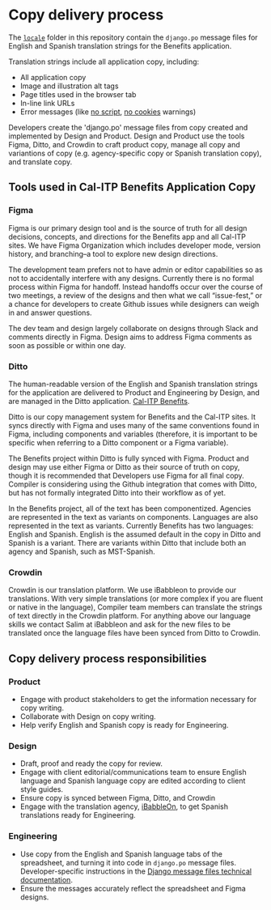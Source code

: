 # Copy delivery process

The [`locale`](https://github.com/cal-itp/benefits/tree/main/benefits/locale) folder in this repository contain the `django.po` message files for English and Spanish translation strings for the Benefits application.

Translation strings include all application copy, including:

- All application copy
- Image and illustration alt tags
- Page titles used in the browser tab
- In-line link URLs
- Error messages (like [no script](https://github.com/cal-itp/benefits/blob/main/benefits/core/templates/core/includes/noscript.html), [no cookies](https://github.com/cal-itp/benefits/blob/main/benefits/core/templates/core/includes/nocookies.html) warnings)

Developers create the 'django.po' message files from copy created and implemented by Design and Product. Design and Product use the tools Figma, Ditto, and Crowdin to craft product copy, manage all copy and variantions of copy (e.g. agency-specific copy or Spanish translation copy), and translate copy. 

## Tools used in Cal-ITP Benefits Application Copy
### Figma
Figma is our primary design tool and is the source of truth for all design decisions, concepts, and directions for the Benefits app and all Cal-ITP sites. We have Figma Organization which includes developer mode, version history, and branching–a tool to explore new design directions. 

The development team prefers not to have admin or editor capabilities so as not to accidentally interfere with any designs. Currently there is no formal process within Figma for handoff. Instead handoffs occur over the course of two meetings, a review of the designs and then what we call “issue-fest,” or a chance for developers to create Github issues while designers can weigh in and answer questions. 

The dev team and design largely collaborate on designs through Slack and comments directly in Figma. Design aims to address Figma comments as soon as possible or within one day. 

### Ditto
The human-readable version of the English and Spanish translation strings for the application are delivered to Product and Engineering by Design, and are managed in the Ditto application. [Cal-ITP Benefits](https://app.dittowords.com/projects/65e119db3f806ee92198378a/page/5766:22626).

Ditto is our copy management system for Benefits and the Cal-ITP sites. It syncs directly with Figma and uses many of the same conventions found in Figma, including components and variables (therefore, it is important to be specific when referring to a Ditto component or a Figma variable). 

The Benefits project within Ditto is fully synced with Figma. Product and design may use either Figma or Ditto as their source of truth on copy, though it is recommended that Developers use Figma for all final copy. Compiler is considering using the Github integration that comes with Ditto, but has not formally integrated Ditto into their workflow as of yet. 

In the Benefits project, all of the text has been componentized. Agencies are represented in the text as variants on components. Languages are also represented in the text as variants. Currently Benefits has two languages: English and Spanish. English is the assumed default in the copy in Ditto and Spanish is a variant. There are variants within Ditto that include both an agency and Spanish, such as MST-Spanish.  

### Crowdin
Crowdin is our translation platform. We use iBabbleon to provide our translations. With very simple translations (or more complex if you are fluent or native in the language), Compiler team members can translate the strings of text directly in the Crowdin platform. For anything above our language skills we contact Salim at iBabbleon and ask for the new files to be translated once the language files have been synced from Ditto to Crowdin. 

## Copy delivery process responsibilities

### Product

- Engage with product stakeholders to get the information necessary for copy writing.
- Collaborate with Design on copy writing. 
- Help verify English and Spanish copy is ready for Engineering.

### Design

- Draft, proof and ready the copy for review.
- Engage with client editorial/communications team to ensure English language and Spanish language copy are edited according to client style guides.
- Ensure copy is synced between Figma, Ditto, and Crowdin
- Engage with the translation agency, [iBabbleOn](https://ibabbleon.com/), to get Spanish translations ready for Engineering.


### Engineering

- Use copy from the English and Spanish language tabs of the spreadsheet, and turning it into code in `django.po` message files. Developer-specific instructions in the [Django message files technical documentation](../development/i18n.md).
- Ensure the messages accurately reflect the spreadsheet and Figma designs.

